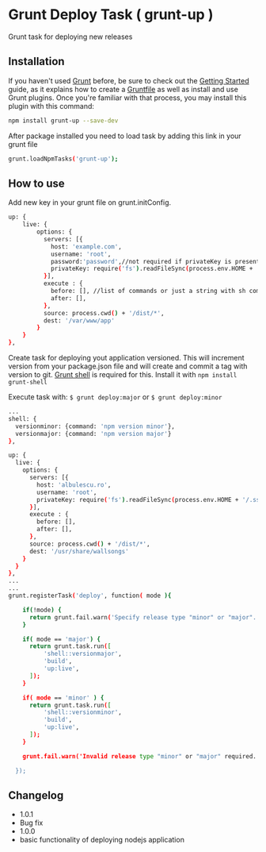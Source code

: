 Grunt Deploy Task ( grunt-up )
====================

Grunt task for deploying new releases


Installation
-----------
If you haven't used [Grunt][grunt] before, be sure to check out the [Getting Started][grunt-start] guide, as it explains how to create a [Gruntfile][grunt-file] as well as install and use Grunt plugins. Once you're familiar with that process, you may install this plugin with this command:

```sh
npm install grunt-up --save-dev
```
After package installed you need to load task by adding this link in your grunt file
```sh
grunt.loadNpmTasks('grunt-up');
```
How to use
-----------
Add new key in your grunt file on grunt.initConfig.
```sh
up: {
    live: {
        options: {
          servers: [{
            host: 'example.com',
            username: 'root',
            password:'password',//not required if privateKey is present
            privateKey: require('fs').readFileSync(process.env.HOME + '/.ssh/id_rsa')
          }],
          execute : {
            before: [], //list of commands or just a string with sh command
            after: [],
          },
          source: process.cwd() + '/dist/*',
          dest: '/var/www/app'
        }
    }
},
```

Create task for deploying yout application versioned. This will increment version from your package.json file and will create and commit a tag with version to git. [Grunt shell][grunt-shell] is required for this. Install it with ```npm install grunt-shell```

Execute task with: ```$ grunt deploy:major``` or ``` $ grunt deploy:minor ```

```sh
...
shell: {
  versionminor: {command: 'npm version minor'},
  versionmajor: {command: 'npm version major'}
},

up: {
  live: {
    options: {
      servers: [{
        host: 'albulescu.ro',
        username: 'root',
        privateKey: require('fs').readFileSync(process.env.HOME + '/.ssh/id_rsa')
      }],
      execute : {
        before: [],
        after: [],
      },
      source: process.cwd() + '/dist/*',
      dest: '/usr/share/wallsongs'
    }
  }
},
...
...
grunt.registerTask('deploy', function( mode ){

    if(!mode) {
      return grunt.fail.warn('Specify release type "minor" or "major".');
    }

    if( mode == 'major') {
      return grunt.task.run([
          'shell::versionmajor',
          'build',
          'up:live',
      ]);
    }

    if( mode == 'minor' ) {
      return grunt.task.run([
          'shell::versionminor',
          'build',
          'up:live',
      ]);
    }

    grunt.fail.warn('Invalid release type "minor" or "major" required.');

  });

```

Changelog
-----------
- 1.0.1 
 - Bug fix
- 1.0.0
 - basic functionality of deploying nodejs application


[grunt]:http://gruntjs.com/
[grunt-start]:http://gruntjs.com/getting-started
[grunt-file]:http://gruntjs.com/sample-gruntfile
[grunt-shell]:https://github.com/sindresorhus/grunt-shell
